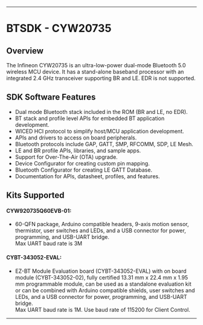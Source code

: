 ------------------------------------------------------------------------------------
# BTSDK - CYW20735

## Overview

The Infineon CYW20735 is an ultra-low-power dual-mode Bluetooth 5.0 wireless MCU device. It has a stand-alone baseband processor with an integrated 2.4 GHz transceiver supporting BR and LE. EDR is not supported.

## SDK Software Features
- Dual mode Bluetooth stack included in the ROM (BR and LE, no EDR).
- BT stack and profile level APIs for embedded BT application development.
- WICED HCI protocol to simplify host/MCU application development.
- APIs and drivers to access on board peripherals.
- Bluetooth protocols include GAP, GATT, SMP, RFCOMM, SDP, LE Mesh.
- LE and BR profile APIs, libraries, and sample apps.
- Support for Over-The-Air (OTA) upgrade.
- Device Configurator for creating custom pin mapping.
- Bluetooth Configurator for creating LE GATT Database.
- Documentation for APIs, datasheet, profiles, and features.

## Kits Supported
#### CYW920735Q60EVB-01:
- 60-QFN package, Arduino compatible headers, 9-axis motion sensor,
  thermistor, user switches and LEDs, and a USB connector for power,
  programming, and USB-UART bridge.<br>
  Max UART baud rate is 3M

#### CYBT-343052-EVAL:
- EZ-BT Module Evaluation board (CYBT-343052-EVAL) with on board module (CYBT-343052-02), fully
  certified 13.31 mm x 22.4 mm x 1.95 mm programmable module, can be used as a standalone evaluation
  kit or can be combined with Arduino compatible shields, user switches and LEDs, and a USB connector
  for power, programming, and USB-UART bridge.<br>
  Max UART baud rate is 1M. Use baud rate of 115200 for Client Control.

------------------------------------------------------------------------------------
